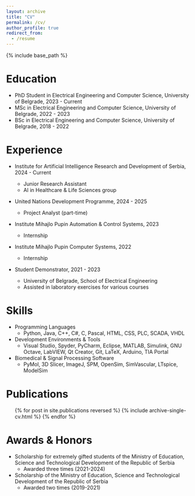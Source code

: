 ```yaml
---
layout: archive
title: "CV"
permalink: /cv/
author_profile: true
redirect_from:
  - /resume
---
```


{% include base_path %}

Education
======
* PhD Student in Electrical Engineering and Computer Science, University of Belgrade, 2023 - Current
* MSc in Electrical Engineering and Computer Science, University of Belgrade, 2022 - 2023
* BSc in Electrical Engineering and Computer Science, University of Belgrade, 2018 - 2022

Experience
======
* Institute for Artificial Intelligence Research and Development of Serbia, 2024 - Current
  * Junior Research Assistant
  * AI in Healthcare & Life Sciences group

* United Nations Development Programme, 2024 - 2025
  * Project Analyst (part-time)

* Institute Mihajlo Pupin Automation & Control Systems, 2023
  * Internship

* Institute Mihajlo Pupin Computer Systems, 2022
  * Internship

* Student Demonstrator, 2021 - 2023
  * University of Belgrade, School of Electrical Engineering
  * Assisted in laboratory exercises for various courses
  
Skills
======
* Programming Languages
  * Python, Java, C++, C#, C, Pascal, HTML, CSS, PLC, SCADA, VHDL
* Development Environments & Tools
  * Visual Studio, Spyder, PyCharm, Eclipse, MATLAB, Simulink, GNU Octave, LabVIEW, Qt Creator, Git, LaTeX, Arduino, TIA Portal
* Biomedical & Signal Processing Software
  * PyMol, 3D Slicer, ImageJ, SPM, OpenSim, SimVascular, LTspice, ModelSim
  
Publications
======
  <ul>{% for post in site.publications reversed %}
    {% include archive-single-cv.html %}
  {% endfor %}</ul>
  
Awards & Honors
======
* Scholarship for extremely gifted students of the Ministry of Education, Science and Technological Development of the Republic of Serbia
  * Awarded three times (2021-2024)
* Scholarship of the Ministry of Education, Science and Technological Development of the Republic of Serbia
  * Awarded two times (2019-2021)

<!-- Talks
======
  <ul>{% for post in site.talks reversed %}
    {% include archive-single-talk-cv.html  %}
  {% endfor %}</ul> -->
  
<!-- Teaching
======
  <ul>{% for post in site.teaching reversed %}
    {% include archive-single-cv.html %}
  {% endfor %}</ul> -->
